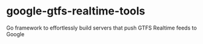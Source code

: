 # google-gtfs-realtime-tools
Go framework to effortlessly build servers that push GTFS Realtime feeds to Google
